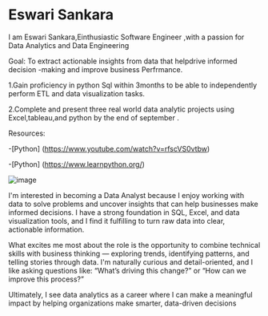 # Eswari Sankara

 I am Eswari Sankara,Einthusiastic Software Engineer ,with a passion for Data Analytics and Data Engineering

  Goal:
  To extract actionable insights from data that helpdrive informed decision -making and improve business Perfrmance.

  1.Gain proficiency in python Sql within 3months to be able to independently perform ETL and data visualization tasks.
  
2.Complete and present three real world data analytic projects using Excel,tableau,and python by the end of september .

Resources:
<!--Links-->
-[Python] (https://www.youtube.com/watch?v=rfscVS0vtbw)

-[Python] (https://www.learnpython.org/)

<!--inspiring image-->
![image](https://www.agilitics.edu.sg/wp-content/uploads/2022/07/become-data-analytics.png)
<p>  I'm interested in becoming a Data Analyst because I enjoy working with data to solve problems and uncover insights that can help businesses make informed decisions. I have a strong foundation in SQL, Excel, and data visualization tools, and I find it fulfilling to turn raw data into clear, actionable information.

What excites me most about the role is the opportunity to combine technical skills with business thinking — exploring trends, identifying patterns, and telling stories through data. I'm naturally curious and detail-oriented, and I like asking questions like: “What’s driving this change?” or “How can we improve this process?”

Ultimately, I see data analytics as a career where I can make a meaningful impact by helping organizations make smarter, data-driven decisions   </p>





